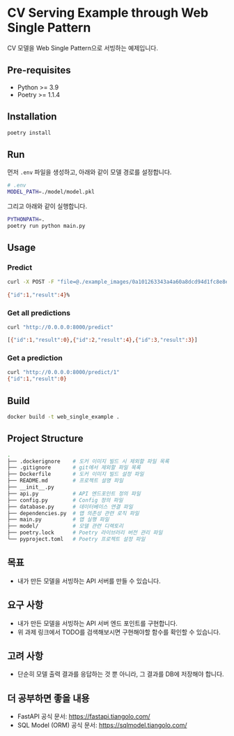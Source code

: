 # CV Serving Example through Web Single Pattern

CV 모델을 Web Single Pattern으로 서빙하는 예제입니다.

## Pre-requisites

- Python >= 3.9
- Poetry >= 1.1.4

## Installation

```bash
poetry install
```

## Run

먼저 `.env` 파일을 생성하고, 아래와 같이 모델 경로를 설정합니다.

```bash
# .env
MODEL_PATH=./model/model.pkl
```

그리고 아래와 같이 실행합니다.

```bash
PYTHONPATH=.
poetry run python main.py
```

## Usage

### Predict

```bash
curl -X POST -F "file=@./example_images/0a101263343a4a60a8dcd94d1fc8e8e253dadf14.jpg" http://0.0.0.0:8000/predict
 
{"id":1,"result":4}%
```

### Get all predictions

```bash
curl "http://0.0.0.0:8000/predict"

[{"id":1,"result":0},{"id":2,"result":4},{"id":3,"result":3}]
```

### Get a prediction

```bash
curl "http://0.0.0.0:8000/predict/1"
{"id":1,"result":0}
```

## Build

```bash
docker build -t web_single_example .
```

## Project Structure

```bash
.
├── .dockerignore    # 도커 이미지 빌드 시 제외할 파일 목록
├── .gitignore       # git에서 제외할 파일 목록
├── Dockerfile       # 도커 이미지 빌드 설정 파일
├── README.md        # 프로젝트 설명 파일
├── __init__.py
├── api.py           # API 엔드포인트 정의 파일
├── config.py        # Config 정의 파일
├── database.py      # 데이터베이스 연결 파일
├── dependencies.py  # 앱 의존성 관련 로직 파일
├── main.py          # 앱 실행 파일
├── model/           # 모델 관련 디렉토리
├── poetry.lock      # Poetry 라이브러리 버전 관리 파일
└── pyproject.toml   # Poetry 프로젝트 설정 파일
```

## 목표
- 내가 만든 모델을 서빙하는 API 서버를 만들 수 있습니다.

## 요구 사항
- 내가 만든 모델을 서빙하는 API 서버 엔드 포인트를 구현합니다.
- 위 과제 링크에서 TODO를 검색해보시면 구현해야할 함수를 확인할 수 있습니다.

## 고려 사항
- 단순히 모델 출력 결과를 응답하는 것 뿐 아니라, 그 결과를 DB에 저장해야 합니다.

## 더 공부하면 좋을 내용
- FastAPI 공식 문서: https://fastapi.tiangolo.com/
- SQL Model (ORM) 공식 문서: https://sqlmodel.tiangolo.com/